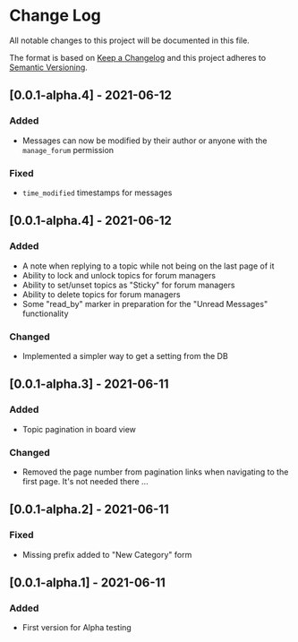 # Change Log

All notable changes to this project will be documented in this file.

The format is based on [Keep a Changelog](http://keepachangelog.com/)
and this project adheres to [Semantic Versioning](http://semver.org/).


## [0.0.1-alpha.4] - 2021-06-12

### Added

- Messages can now be modified by their author or anyone with the `manage_forum`
  permission

### Fixed

- `time_modified` timestamps for messages


## [0.0.1-alpha.4] - 2021-06-12

### Added

- A note when replying to a topic while not being on the last page of it
- Ability to lock and unlock topics for forum managers
- Ability to set/unset topics as "Sticky" for forum managers
- Ability to delete topics for forum managers
- Some "read_by" marker in preparation for the "Unread Messages" functionality

### Changed

- Implemented a simpler way to get a setting from the DB


## [0.0.1-alpha.3] - 2021-06-11

### Added

- Topic pagination in board view

### Changed

- Removed the page number from pagination links when navigating to the first page.
  It's not needed there ...


## [0.0.1-alpha.2] - 2021-06-11

### Fixed

- Missing prefix added to "New Category" form


## [0.0.1-alpha.1] - 2021-06-11

### Added

- First version for Alpha testing
